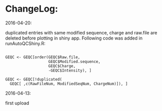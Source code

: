 # ChangeLog:

2016-04-20:

duplicated entries with same modified sequence, charge and raw.file are deleted before plotting in shiny app. Following code was added in runAutoQCShiny.R:

```{r eval=TRUE, echo=FALSE}

GEQC <- GEQC[order(GEQC$Raw.file,
                   GEQC$Modified.sequence,
                   GEQC$Charge,
                   -GEQC$Intensity), ]

GEQC <- GEQC[!duplicated(
  GEQC[ ,c(RawFileNum, ModifiedSeqNum, ChargeNum)]), ]

```

2016-04-13:

first upload
